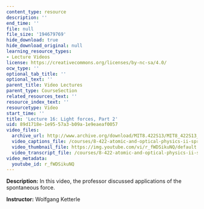 ```yaml
---
content_type: resource
description: ''
end_time: ''
file: null
file_size: '194679769'
hide_download: true
hide_download_original: null
learning_resource_types:
- Lecture Videos
license: https://creativecommons.org/licenses/by-nc-sa/4.0/
ocw_type: ''
optional_tab_title: ''
optional_text: ''
parent_title: Video Lectures
parent_type: CourseSection
related_resources_text: ''
resource_index_text: ''
resourcetype: Video
start_time: ''
title: 'Lecture 16: Light forces, Part 2'
uid: 89d1718e-1e95-57a3-b09a-1e9eaeaf0057
video_files:
  archive_url: http://www.archive.org/download/MIT8.422S13/MIT8_422S13_lec16-2_300k.mp4
  video_captions_file: /courses/8-422-atomic-and-optical-physics-ii-spring-2013/0d0534d64e355b6185d2355d4fb1ca9f_r_fWDSikuNQ.vtt
  video_thumbnail_file: https://img.youtube.com/vi/r_fWDSikuNQ/default.jpg
  video_transcript_file: /courses/8-422-atomic-and-optical-physics-ii-spring-2013/58099874509917620b9880372e607485_r_fWDSikuNQ.pdf
video_metadata:
  youtube_id: r_fWDSikuNQ
---
```


**Description:** In this video, the professor discussed applications of the spontaneous force.

**Instructor:** Wolfgang Ketterle

